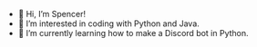 - 👋 Hi, I’m Spencer!
- 👀 I’m interested in coding with Python and Java.
- 🌱 I’m currently learning how to make a Discord bot in Python.

<!---
spence4826/spence4826 is a ✨ special ✨ repository because its `README.md` (this file) appears on your GitHub profile.
You can click the Preview link to take a look at your changes.
--->
